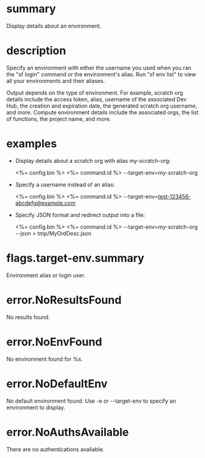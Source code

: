 # summary

Display details about an environment.

# description

Specify an environment with either the username you used when you ran the "sf login" command or the environment's alias. Run "sf env list" to view all your environments and their aliases.

Output depends on the type of environment. For example, scratch org details include the access token, alias, username of the associated Dev Hub, the creation and expiration date, the generated scratch org username, and more. Compute environment details include the associated orgs, the list of functions, the project name, and more.

# examples

- Display details about a scratch org with alias my-scratch-org:

  <%= config.bin %> <%= command.id %> --target-env=my-scratch-org

- Specify a username instead of an alias:

  <%= config.bin %> <%= command.id %> --target-env=test-123456-abcdefg@example.com

- Specify JSON format and redirect output into a file:

  <%= config.bin %> <%= command.id %> --target-env=my-scratch-org --json > tmp/MyOrdDesc.json

# flags.target-env.summary

Environment alias or login user.

# error.NoResultsFound

No results found.

# error.NoEnvFound

No environment found for %s.

# error.NoDefaultEnv

No default environment found. Use -e or --target-env to specify an environment to display.

# error.NoAuthsAvailable

There are no authentications available.

